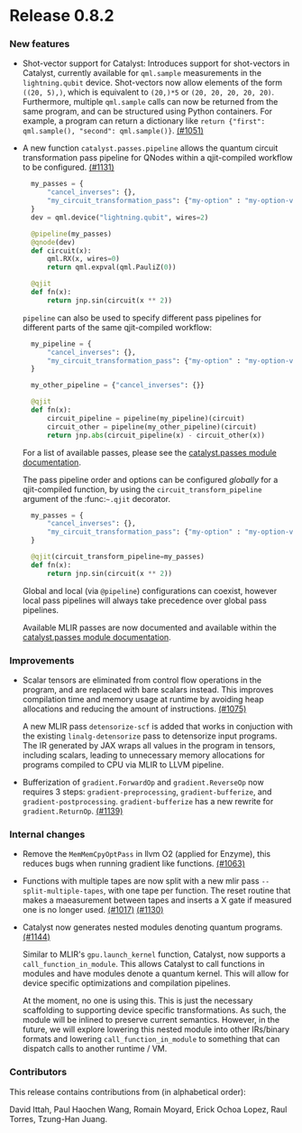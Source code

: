 # Release 0.8.2

<h3>New features</h3>

* Shot-vector support for Catalyst: Introduces support for shot-vectors in Catalyst, currently available for
  `qml.sample` measurements in the `lightning.qubit` device. Shot-vectors now allow elements of the form
  `((20, 5),)`, which is equivalent to `(20,)*5` or `(20, 20, 20, 20, 20)`. Furthermore, multiple `qml.sample`
  calls can now be returned from the same program, and can be structured using Python containers. For example,
  a program can return a dictionary like `return {"first": qml.sample(), "second": qml.sample()}`.
  [(#1051)](https://github.com/PennyLaneAI/catalyst/pull/1051)

* A new function `catalyst.passes.pipeline` allows the quantum circuit transformation pass pipeline for QNodes within a qjit-compiled workflow to be configured.
  [(#1131)](https://github.com/PennyLaneAI/catalyst/pull/1131)

  ```python
    my_passes = {
        "cancel_inverses": {},
        "my_circuit_transformation_pass": {"my-option" : "my-option-value"},
    }
    dev = qml.device("lightning.qubit", wires=2)

    @pipeline(my_passes)
    @qnode(dev)
    def circuit(x):
        qml.RX(x, wires=0)
        return qml.expval(qml.PauliZ(0))

    @qjit
    def fn(x):
        return jnp.sin(circuit(x ** 2))
  ```

  `pipeline` can also be used to specify different pass pipelines for different parts of the
  same qjit-compiled workflow:

  ```python
    my_pipeline = {
        "cancel_inverses": {},
        "my_circuit_transformation_pass": {"my-option" : "my-option-value"},
    }

    my_other_pipeline = {"cancel_inverses": {}}

    @qjit
    def fn(x):
        circuit_pipeline = pipeline(my_pipeline)(circuit)
        circuit_other = pipeline(my_other_pipeline)(circuit)
        return jnp.abs(circuit_pipeline(x) - circuit_other(x))
  ```

  For a list of available passes, please see the [catalyst.passes module documentation](https://docs.pennylane.ai/projects/catalyst/en/stable/code/__init__.html#module-catalyst.passes).

  The pass pipeline order and options can be configured *globally* for a
  qjit-compiled function, by using the `circuit_transform_pipeline` argument of the :func:`~.qjit` decorator.

  ```python
    my_passes = {
        "cancel_inverses": {},
        "my_circuit_transformation_pass": {"my-option" : "my-option-value"},
    }

    @qjit(circuit_transform_pipeline=my_passes)
    def fn(x):
        return jnp.sin(circuit(x ** 2))
  ```

  Global and local (via `@pipeline`) configurations can coexist, however local pass pipelines
  will always take precedence over global pass pipelines.

  Available MLIR passes are now documented and available within the
  [catalyst.passes module documentation](https://docs.pennylane.ai/projects/catalyst/en/stable/code/__init__.html#module-catalyst.passes).

<h3>Improvements</h3>

* Scalar tensors are eliminated from control flow operations in the program, and are replaced with
  bare scalars instead. This improves compilation time and memory usage at runtime by avoiding heap
  allocations and reducing the amount of instructions.
  [(#1075)](https://github.com/PennyLaneAI/catalyst/pull/1075)

  A new MLIR pass `detensorize-scf` is added that works in conjuction with the existing
  `linalg-detensorize` pass to detensorize input programs. The IR generated by JAX wraps all values
  in the program in tensors, including scalars, leading to unnecessary memory allocations for
  programs compiled to CPU via MLIR to LLVM pipeline.

* Bufferization of `gradient.ForwardOp` and `gradient.ReverseOp` now requires 3 steps: `gradient-preprocessing`, 
  `gradient-bufferize`, and `gradient-postprocessing`. `gradient-bufferize` has a new rewrite for `gradient.ReturnOp`. 
  [(#1139)](https://github.com/PennyLaneAI/catalyst/pull/1139)

<h3>Internal changes</h3>

* Remove the `MemMemCpyOptPass` in llvm O2 (applied for Enzyme), this reduces bugs when 
  running gradient like functions.
  [(#1063)](https://github.com/PennyLaneAI/catalyst/pull/1063)

* Functions with multiple tapes are now split with a new mlir pass `--split-multiple-tapes`, with one tape per function. 
  The reset routine that makes a maeasurement between tapes and inserts a X gate if measured one is no longer used.
  [(#1017)](https://github.com/PennyLaneAI/catalyst/pull/1017)
  [(#1130)](https://github.com/PennyLaneAI/catalyst/pull/1130)

* Catalyst now generates nested modules denoting quantum programs.
  [(#1144)](https://github.com/PennyLaneAI/catalyst/pull/1144)

  Similar to MLIR's `gpu.launch_kernel` function, Catalyst, now supports
  a `call_function_in_module`. This allows Catalyst to call functions in modules
  and have modules denote a quantum kernel. This will allow for device specific
  optimizations and compilation pipelines.

  At the moment, no one is using this. This is just the necessary scaffolding to
  supporting device specific transformations. As such, the module will be inlined
  to preserve current semantics. However, in the future, we will explore lowering
  this nested module into other IRs/binary formats and lowering `call_function_in_module`
  to something that can dispatch calls to another runtime / VM.

<h3>Contributors</h3>

This release contains contributions from (in alphabetical order):

David Ittah,
Paul Haochen Wang,
Romain Moyard,
Erick Ochoa Lopez,
Raul Torres,
Tzung-Han Juang.
